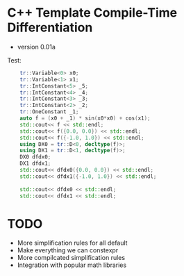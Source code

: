 # С++ Template Compile-Time Differentiation
* version 0.01a

Test:

```cpp
    tr::Variable<0> x0;
    tr::Variable<1> x1;
    tr::IntConstant<5> _5;
    tr::IntConstant<4> _4;
    tr::IntConstant<3> _3;
    tr::IntConstant<2> _2;
    tr::OneConstant _1;
    auto f = (x0 + _1) * sin(x0*x0) + cos(x1);
    std::cout<< f << std::endl;
    std::cout<< f({0.0, 0.0}) << std::endl;
    std::cout<< f({-1.0, 1.0}) << std::endl;
    using DX0 = tr::D<0, decltype(f)>;
    using DX1 = tr::D<1, decltype(f)>;
    DX0 dfdx0;
    DX1 dfdx1;
    std::cout<< dfdx0({0.0, 0.0}) << std::endl;
    std::cout<< dfdx1({-1.0, 1.0}) << std::endl;
    
    std::cout<< dfdx0 << std::endl;
    std::cout<< dfdx1 << std::endl;
```

# TODO
* More simplification rules for all default
* Make everything we can constexpr
* More compilcated simplification rules
* Integration with popular math libraries

